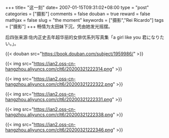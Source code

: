 +++
title= "这一刻"
date= 2007-01-15T09:31:02+08:00
type = "post"
categories = ["摄影"]
comments = false
douban = true
reward = false
mathjax = false
slug = "the moment"
keywords = ["摄影","Rei Ricardo"]
tags = ["摄影"]
+++
畅情为太田妹下沉，凭由她发光摇摆。

后四张来源:佐内正史去年超华丽的女俳优系列写真集「a girl like you 君になりたい。」。
<!--more-->
{{< douban src="https://book.douban.com/subject/1959986/" >}}

{{< img src="https://ian2.oss-cn-hangzhou.aliyuncs.com/clt6/20200321222314.png" >}}

{{< img src="https://ian2.oss-cn-hangzhou.aliyuncs.com/clt6/20200321222322.png" >}}

{{< img src="https://ian2.oss-cn-hangzhou.aliyuncs.com/clt6/20200321222331.png" >}}

{{< img src="https://ian2.oss-cn-hangzhou.aliyuncs.com/clt6/20200321222338.png" >}}

{{< img src="https://ian2.oss-cn-hangzhou.aliyuncs.com/clt6/20200321222346.png" >}}